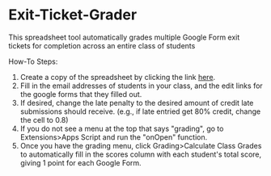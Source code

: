 # Exit-Ticket-Grader
This spreadsheet tool automatically grades multiple Google Form exit tickets for completion across an entire class of students

How-To Steps:
1. Create a copy of the spreadsheet by clicking the link [here](https://docs.google.com/spreadsheets/d/1wQ0tCp0jmL19Px1oJ_rImhiagQs5sccZKtMCQrG_OgQ/copy).
2. Fill in the email addresses of students in your class, and the edit links for the google forms that they filled out.
3. If desired, change the late penalty to the desired amount of credit late submissions should receive. (e.g., if late entried get 80% credit, change the cell to 0.8)
4. If you do not see a menu at the top that says "grading", go to Extensions>Apps Script and run the "onOpen" function.
5. Once you have the grading menu, click Grading>Calculate Class Grades to automatically fill in the scores column with each student's total score, giving 1 point for each Google Form.
